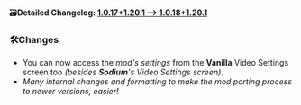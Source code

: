 🗃️**Detailed Changelog: [1.0.17+1.20.1 --> 1.0.18+1.20.1](https://github.com/UltimatChamp/FabricBetterGrass/compare/1.0.17+1.20.1...1.0.18+1.20.1)**

### 🛠️Changes

- You can now access the _mod's settings_ from the **Vanilla** Video Settings screen too _(besides **Sodium**'s Video Settings screen)_.
- _Many internal changes and formatting to make the mod porting process to newer versions, easier!_
